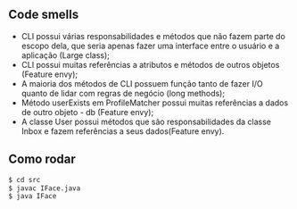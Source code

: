 ## Code smells
- CLI possui várias responsabilidades e métodos que não fazem parte do escopo dela, que seria apenas fazer uma interface entre o usuário e a aplicação (Large class);
- CLI possui muitas referências a atributos e métodos de outros objetos (Feature envy);
- A maioria dos métodos de CLI possuem função tanto de fazer I/O quanto de lidar com regras de negócio (long methods);
- Método userExists em ProfileMatcher possui muitas referências a dados de outro objeto - db (Feature envy);
- A classe User possui métodos que são responsabilidades da classe Inbox e fazem referências a seus dados(Feature envy).

## Como rodar
```bash
$ cd src
$ javac IFace.java
$ java IFace
```
